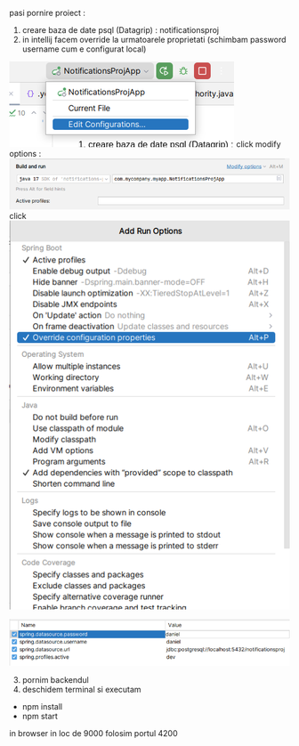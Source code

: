 pasi pornire proiect :

1. creare baza de date psql (Datagrip) : notificationsproj
2. in intellij facem override la urmatoarele proprietati (schimbam password username cum e configurat local)

![img_2.png](img_2.png)
click modify options :
![img_3.png](img_3.png)
click
![img_4.png](img_4.png)

![img_1.png](img_1.png)

3. pornim backendul
4. deschidem terminal si executam

- npm install
- npm start

in browser in loc de 9000 folosim portul 4200
